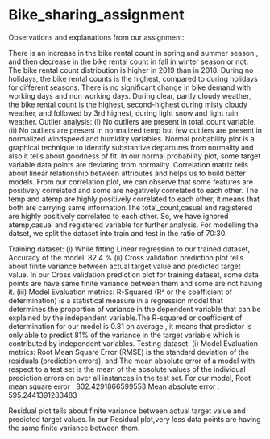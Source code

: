# Bike_sharing_assignment

Observations and explanations from our assignment:

There is an increase in the bike rental count in spring and summer season , and then decrease in the bike rental count in fall in winter season or not.
The bike rental count distribution is higher in 2019 than in 2018.
During no holidays, the bike rental counts is the highest, compared to during holidays for different seasons.
There is no significant change in bike demand with working days and non working days.
During clear, partly cloudy weather, the bike rental count is the highest, second-highest during misty cloudy weather, and followed by 3rd highest, during light snow and light rain weather.
Outlier analysis:
(i) No outliers are present in total_count variable.
(ii) No outliers are present in normalized temp but few outliers are present in normalized windspeed and humidity variables.
Normal probability plot is a graphical technique to identify substantive departures from normality and also it tells about goodness of fit. In our normal probability plot, some target variable data points are deviating from normality.
Correlation matrix tells about linear relationship between attributes and helps us to build better models. From our correlation plot, we can observe that some features are positively correlated and some are negatively correlated to each other. The temp and atemp are highly positively correlated to each other, it means that both are carrying same information.The total_count,casual and registered are highly positively correlated to each other. So, we have ignored atemp,casual and registered variable for further analysis.
For modelling the datset, we split the dataset into train and test in the ratio of 70:30.

Training dataset:
(i) While fitting Linear regression to our trained dataset, Accuracy of the model: 82.4 %
(ii) Cross validation prediction plot tells about finite variance between actual target value and predicted target value. In our Cross validation prediction plot for training dataset, some data points are have same finite variance between them and some are not having it.
(iii) Model Evaluation metrics: R-Squared (R² or the coefficient of determination) is a statistical measure in a regression model that determines the proportion of variance in the dependent variable that can be explained by the independent variable.The R-squared or coefficient of determination for our model is 0.81 on average , it means that predictor is only able to predict 81% of the variance in the target variable which is contributed by independent variables.
Testing dataset:
(i) Model Evaluation metrics: Root Mean Square Error (RMSE) is the standard deviation of the residuals (prediction errors), and The mean absolute error of a model with respect to a test set is the mean of the absolute values of the individual prediction errors on over all instances in the test set.
For our model, Root mean square error : 802.4291866599553 Mean absolute error : 595.2441391283483

Residual plot tells about finite variance between actual target value and predicted target values. In our Residual plot,very less data points are having the same finite variance between them.
